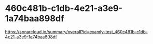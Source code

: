 # 460c481b-c1db-4e21-a3e9-1a74baa898df
https://sonarcloud.io/summary/overall?id=examly-test_460c481b-c1db-4e21-a3e9-1a74baa898df
